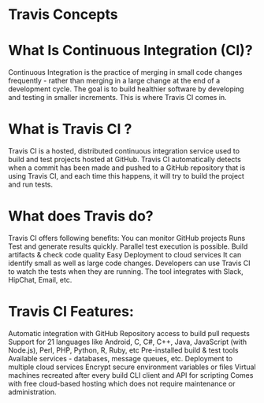 # Travis Concepts

# What Is Continuous Integration (CI)? 
Continuous Integration is the practice of merging in small code changes frequently - rather than merging in a large change at the end of a development cycle. The goal is to build healthier software by developing and testing in smaller increments. This is where Travis CI comes in.

# What is Travis CI ?
Travis CI is a hosted, distributed continuous integration service used to build and test projects hosted at GitHub. Travis CI automatically detects when a commit has been made and pushed to a GitHub repository that is using Travis CI, and each time this happens, it will try to build the project and run tests.

# What does Travis do?
Travis CI offers following benefits:
You can monitor GitHub projects
Runs Test and generate results quickly. Parallel test execution is possible.
Build artifacts & check code quality
Easy Deployment to cloud services
It can identify small as well as large code changes.
Developers can use Travis CI to watch the tests when they are running.
The tool integrates with Slack, HipChat, Email, etc.

# Travis CI Features:
Automatic integration with GitHub
Repository access to build pull requests
Support for 21 languages like Android, C, C#, C++, Java, JavaScript (with Node.js), Perl, PHP, Python, R, Ruby, etc
Pre-installed build & test tools
Available services - databases, message queues, etc.
Deployment to multiple cloud services
Encrypt secure environment variables or files
Virtual machines recreated after every build
CLI client and API for scripting
Comes with free cloud-based hosting which does not require maintenance or administration.
